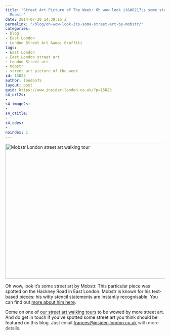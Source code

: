 ```yaml
---
title: 'Street Art Picture of The Week: Oh wow look it&#8217;s some street art by
  Mobstr'
date: 2014-07-30 14:39:15 Z
permalink: "/blog/oh-wow-look-its-some-street-art-by-mobstr/"
categories:
- blog
- East London
- London Street Art &amp; Graffiti
tags:
- East London
- East London street art
- London Street art
- mobstr
- street art picture of the week
id: 15823
author: london75
layout: post
guid: https://www.insider-london.co.uk/?p=15823
s4_url2s:
- 
s4_image2s:
- 
s4_ctitle:
- 
s4_cdes:
- 
noindex: 1
---
```


[<img class="size-full wp-image-15826 aligncenter" src="/wp-content/uploads/2014/07/Mobstr.jpg" alt="Mobstr London street art walking tour" width="569" height="427" />](/wp-content/uploads/2014/07/Mobstr.jpg)

Oh wow, look it&#8217;s some street art by Mobstr. This particular piece was spotted on the Hackney Road in East London. Mobstr is known for his text-based pieces: his witty stencil statements are instantly recognisable. You can find out <a href="http://mobstr.org/" target="_blank">more about him here</a>.

Come on one of <a href="https://www.insider-london.co.uk/tours/street-art-tour-london/" target="_blank">our street art walking tours</a> to be wowed by more street art. And do get in touch if you&#8217;ve spotted some street art you think should be featured on this blog. Just <span style="color: #4d4d4d;">email </span><a id="yui_3_16_0_1_1402043296792_83087" style="color: #196ad4;" href="mailto:frances@insider-london.co.uk" target="_blank" rel="nofollow" shape="rect">frances@insider-london.co.uk</a><span style="color: #4d4d4d;"> with more details. </span>
